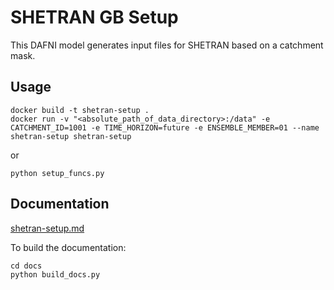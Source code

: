 # SHETRAN GB Setup

This DAFNI model generates input files for SHETRAN based on a catchment mask.

## Usage 
```
docker build -t shetran-setup .
docker run -v "<absolute_path_of_data_directory>:/data" -e CATCHMENT_ID=1001 -e TIME_HORIZON=future -e ENSEMBLE_MEMBER=01 --name shetran-setup shetran-setup
```
or
```
python setup_funcs.py
```
## Documentation
[shetran-setup.md](docs/shetran-setup.md)

To build the documentation:
```
cd docs
python build_docs.py
```